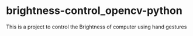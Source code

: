 # brightness-control_opencv-python
This is a project to control the Brightness of computer using hand gestures
